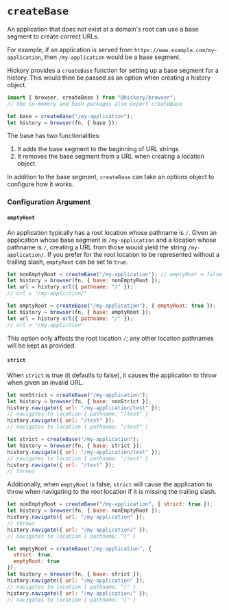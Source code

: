 # `createBase`

An application that does not exist at a domain's root can use a base segment to create correct URLs.

For example, if an application is served from `https://www.example.com/my-application`, then `/my-application` would be a base segment.

Hickory provides a `createBase` function for setting up a base segment for a history. This would then be passed as an option when creating a history object.

```js
import { browser, createBase } from "@hickory/browser";
// the in-memory and hash packages also export createBase

let base = createBase("/my-application");
let history = browser(fn, { base });
```

The base has two functionalities:

1. It adds the base segment to the beginning of URL strings.
2. It removes the base segment from a URL when creating a location object.

In addition to the base segment, `createBase` can take an options object to configure how it works.

### Configuration Argument

#### `emptyRoot`

An application typically has a root location whose pathname is `/`. Given an application whose base segment is `/my-application` and a location whose pathname is `/`, creating a URL from those would yield the string `/my-application/`. If you prefer for the root location to be represented without a trailing slash, `emptyRoot` can be set to `true`.

```js
let nonEmptyRoot = createBase("/my-application"); // emptyRoot = false
let history = browser(fn, { base: nonEmptyRoot });
let url = history.url({ pathname: "/" });
// url = "/my-appliction/"

let emptyRoot = createBase("/my-application"), { emptyRoot: true });
let history = browser(fn, { base: emptyRoot });
let url = history.url({ pathname: "/" });
// url = "/my-appliction"
```

This option only affects the root location `/`; any other location pathnames will be kept as provided.

#### `strict`

When `strict` is true (it defaults to false), it causes the application to throw when given an invalid URL.

```js
let nonStrict = createBase("/my-application");
let history = browser(fn, { base: nonStrict });
history.navigate({ url: "/my-application/test" });
// navigates to location { pathname: "/test" }
history.navigate({ url: "/test" });
// navigates to location { pathname: "/test" }

let strict = createBase("/my-application");
let history = browser(fn, { base: strict });
history.navigate({ url: "/my-application/test" });
// navigates to location { pathname: "/test" }
history.navigate({ url: "/test" });
// throws
```

Additionally, when `emptyRoot` is false, `strict` will cause the application to throw when navigating to the root location if it is missing the trailing slash.

```js
let nonEmptyRoot = createBase("/my-application", { strict: true });
let history = browser(fn, { base: nonEmptyRoot });
history.navigate({ url: "/my-application" });
// throws
history.navigate({ url: "/my-application/" });
// navigates to location { pathname: "/" }

let emptyRoot = createBase("/my-application", {
  strict: true,
  emptyRoot: true
});
let history = browser(fn, { base: strict });
history.navigate({ url: "/my-application" });
// navigates to location { pathname: "/" }
history.navigate({ url: "/my-application/" });
// navigates to location { pathname: "/" }
```
